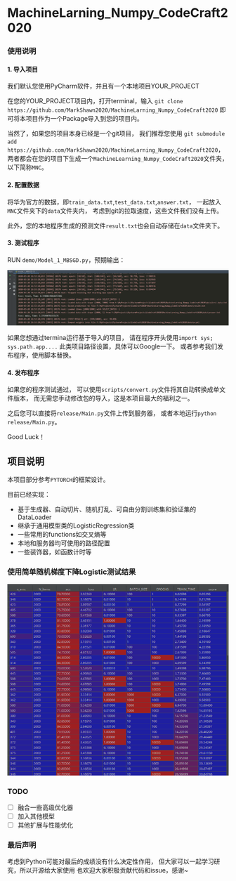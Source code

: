 # MachineLarning_Numpy_CodeCraft2020

### 使用说明
#### 1. 导入项目
我们默认您使用PyCharm软件，并且有一个本地项目YOUR_PROJECT

在您的YOUR_PROJECT项目内，打开terminal，输入
`git clone https://github.com/MarkShawn2020/MachineLarning_Numpy_CodeCraft2020`
即可将本项目作为一个Package导入到您的项目内。

当然了，如果您的项目本身已经是一个git项目，
我们推荐您使用
``git submodule add https://github.com/MarkShawn2020/MachineLarning_Numpy_CodeCraft2020``，
两者都会在您的项目下生成一个`MachineLearning_Numpy_CodeCraft2020`文件夹，
以下简称`MNC`。

#### 2. 配置数据
将华为官方的数据，即`train_data.txt`,`test_data.txt`,`answer.txt`，
一起放入`MNC`文件夹下的`data`文件夹内，
考虑到git的拉取速度，这些文件我们没有上传。

此外，您的本地程序生成的预测文件`result.txt`也会自动存储在`data`文件夹下。

#### 3. 测试程序
RUN `demo/Model_1_MBSGD.py`，预期输出：

![demo_model_1](doc/run_demo_model_1.png)

如果您想通过termina运行基于导入的项目，
请在程序开头使用`import sys; sys.path.app....`
此类项目路径设置，具体可以Google一下。
或者参考我们发布程序，使用脚本替换。

#### 4. 发布程序
如果您的程序测试通过，
可以使用`scripts/convert.py`文件将其自动转换成单文件版本，
而无需您手动修改包的导入，这是本项目最大的福利之一。

之后您可以直接将`release/Main.py`文件上传到服务器，
或者本地运行`python release/Main.py`。

Good Luck！


## 项目说明
本项目部分参考`PYTORCH`的框架设计。

目前已经实现：
- 基于生成器、自动切片、随机打乱、可自由分割训练集和验证集的DataLoader
- 继承于通用模型类的LogisticRegression类
- 一些常用的functions如交叉熵等
- 本地和服务器均可使用的路径配置
- 一些装饰器，如函数计时等

### 使用简单随机梯度下降Logistic测试结果
![eval_data](./doc/eval_data.png)

### TODO
- [ ] 融合一些高级优化器
- [ ] 加入其他模型
- [ ] 其他扩展与性能优化

### 最后声明
考虑到Python可能对最后的成绩没有什么决定性作用，
但大家可以一起学习研究，所以开源给大家使用
也欢迎大家积极贡献代码和issue，感谢~